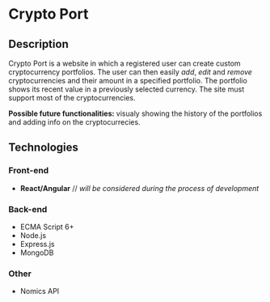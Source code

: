 # Crypto Port

## Description
Crypto Port is a website in which a registered user can create custom cryptocurrency portfolios. 
The user can then easily *add*, *edit* and *remove* cryptocurrencies and their amount in a specified portfolio. 
The portfolio shows its recent value in a previously selected currency. The site must support most of the cryptocurrencies.

**Possible future functionalities:** visualy showing the history of the portfolios and adding info on the cryptocurrecies.
## Technologies
### Front-end
  * **React/Angular**   // *will be considered during the process of development*
### Back-end
  * ECMA Script 6+
  * Node.js
  * Express.js
  * MongoDB
### Other
  * Nomics API
